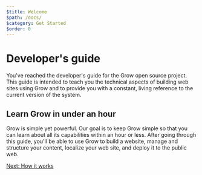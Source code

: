 ```yaml
---
$title: Welcome
$path: /docs/
$category: Get Started
$order: 0
---
```

# Developer's guide

You've reached the developer's guide for the Grow open source project. This guide is intended to teach you the technical aspects of building web sites using Grow and to provide you with a constant, living reference to the current version of the system.

## Learn Grow in under an hour

Grow is simple yet powerful. Our goal is to keep Grow simple so that you can learn about all its capabilities within an hour or less. After going through this guide, you'll be able to use Grow to build a website, manage and structure your content, localize your web site, and deploy it to the public web.

<a class="btn btn-xl btn-primary" href="/docs/how-it-works/">Next: How it works</a>
